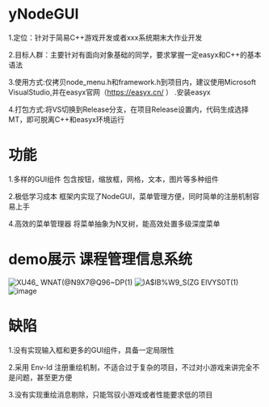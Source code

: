 # yNodeGUI
1.定位：针对于简易C++游戏开发或者xxx系统期末大作业开发

2.目标人群：主要针对有面向对象基础的同学，要求掌握一定easyx和C++的基本语法

3.使用方式:仅拷贝node_menu.h和framework.h到项目内，建议使用Microsoft VisualStudio,并在easyx官网（https://easyx.cn/  ）   .安装easyx

4.打包方式:将VS切换到Release分支，在项目Release设置内，代码生成选择MT，即可脱离C++和easyx环境运行
# 功能
1.多样的GUI组件
包含按钮，缩放框，网格，文本，图片等多种组件

2.极低学习成本
框架内实现了NodeGUI，菜单管理方便，同时简单的注册机制容易上手

4.高效的菜单管理器
将菜单抽象为N叉树，能高效处置多级深度菜单
# demo展示 课程管理信息系统
![XU46_ WNAT(@N9X7@Q96~DP(1)](https://user-images.githubusercontent.com/102401735/210708153-57b217cd-1c39-4807-a5a6-3491b8a3aa7c.png)
![`)A$IB%W9_S(ZG` EIVYS0T(1)](https://user-images.githubusercontent.com/102401735/210708171-f9381628-22e6-4f81-b43f-cf506db0c33f.png)
![image](https://user-images.githubusercontent.com/102401735/210708204-9b2827bd-805b-4eec-ae7c-e2bae25f54c8.png)

# 缺陷
1.没有实现输入框和更多的GUI组件，具备一定局限性

2.采用 Env-Id 注册重绘机制，不适合过于复杂的项目，不过对小游戏来讲完全不是问题，甚至更方便

3.没有实现重绘消息剔除，只能驾驭小游戏或者性能要求低的项目

